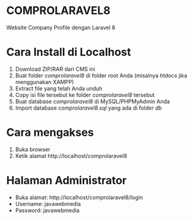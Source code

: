# COMPROLARAVEL8
 Website Company Profile dengan Laravel 8
 # Cara Install di Localhost
 1. Download ZIP/RAR dari CMS ini
 2. Buat folder *comprolaravel8* di folder root Anda (misalnya *htdocs* jika menggunakan XAMPP)
 3. Extract file yang telah Anda unduh
 4. Copy isi file tersebut ke folder *comprolaravel8* tersebut
 5. Buat database *comprolaravel8* di MySQL/PHPMyAdmin Anda
 6. Import database *comprolaravel8.sql* yang ada di folder *db*
 
 # Cara mengakses
 1. Buka browser
 2. Ketik alamat http://localhost/comprolaravel8
 
 # Halaman Administrator
 - Buka alamat: http://localhost/comprolaravel8/login
 - Username: javawebmedia
 - Password: javawebmedia
